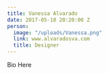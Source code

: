 ```yaml
---
title: Vanessa Alvarado
date: 2017-05-10 20:20:00 Z
person:
  image: "/uploads/Vanessa.png"
  link: www.alvaradosva.com
  title: Designer
---
```


Bio Here